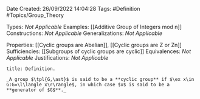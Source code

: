 <div class="topSpace"></div>

Date Created: 26/09/2022 14:04:28
Tags: #Definition #Topics/Group_Theory

Types: _Not Applicable_
Examples: [[Additive Group of Integers mod n]]
Constructions: _Not Applicable_
Generalizations: _Not Applicable_

Properties: [[Cyclic groups are Abelian]], [[Cyclic groups are Z or Zn]]
Sufficiencies: [[Subgroups of cyclic groups are cyclic]]
Equivalences: _Not Applicable_
Justifications: _Not Applicable_

``` ad-Definition
title: Definition.

_A group $\tpl{G,\ast}$ is said to be a **cyclic group** if $\ex x\in G:G=\l\langle x\r\rangle$, in which case $x$ is said to be a **generator of $G$**._

```
